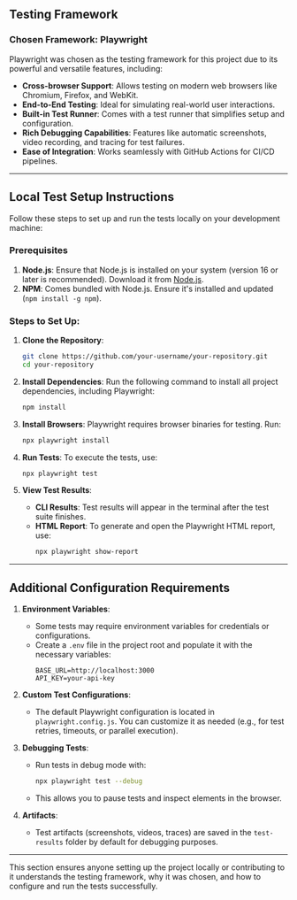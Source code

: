 

## Testing Framework

### Chosen Framework: **Playwright**
Playwright was chosen as the testing framework for this project due to its powerful and versatile features, including:
- **Cross-browser Support**: Allows testing on modern web browsers like Chromium, Firefox, and WebKit.
- **End-to-End Testing**: Ideal for simulating real-world user interactions.
- **Built-in Test Runner**: Comes with a test runner that simplifies setup and configuration.
- **Rich Debugging Capabilities**: Features like automatic screenshots, video recording, and tracing for test failures.
- **Ease of Integration**: Works seamlessly with GitHub Actions for CI/CD pipelines.

---

## Local Test Setup Instructions

Follow these steps to set up and run the tests locally on your development machine:

### Prerequisites
1. **Node.js**: Ensure that Node.js is installed on your system (version 16 or later is recommended). Download it from [Node.js](https://nodejs.org/).
2. **NPM**: Comes bundled with Node.js. Ensure it's installed and updated (`npm install -g npm`).

### Steps to Set Up:
1. **Clone the Repository**:
   ```bash
   git clone https://github.com/your-username/your-repository.git
   cd your-repository
   ```

2. **Install Dependencies**:
   Run the following command to install all project dependencies, including Playwright:
   ```bash
   npm install
   ```

3. **Install Browsers**:
   Playwright requires browser binaries for testing. Run:
   ```bash
   npx playwright install
   ```

4. **Run Tests**:
   To execute the tests, use:
   ```bash
   npx playwright test
   ```

5. **View Test Results**:
   - **CLI Results**: Test results will appear in the terminal after the test suite finishes.
   - **HTML Report**: To generate and open the Playwright HTML report, use:
     ```bash
     npx playwright show-report
     ```

---

## Additional Configuration Requirements

1. **Environment Variables**:
   - Some tests may require environment variables for credentials or configurations.
   - Create a `.env` file in the project root and populate it with the necessary variables:
     ```env
     BASE_URL=http://localhost:3000
     API_KEY=your-api-key
     ```

2. **Custom Test Configurations**:
   - The default Playwright configuration is located in `playwright.config.js`. You can customize it as needed (e.g., for test retries, timeouts, or parallel execution).

3. **Debugging Tests**:
   - Run tests in debug mode with:
     ```bash
     npx playwright test --debug
     ```
   - This allows you to pause tests and inspect elements in the browser.

4. **Artifacts**:
   - Test artifacts (screenshots, videos, traces) are saved in the `test-results` folder by default for debugging purposes.

---

This section ensures anyone setting up the project locally or contributing to it understands the testing framework, why it was chosen, and how to configure and run the tests successfully. 
